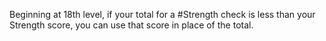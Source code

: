 Beginning at 18th level, if your total for a #Strength check is less than your Strength score, you can use that score in place of the total.